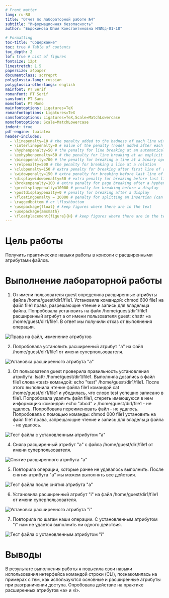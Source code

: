 ```yaml
---
# Front matter
lang: ru-RU
title: "Отчет по лабораторной работе №4"
subtitle: "Информационная безопасность"
author: "Евдокимова Юлия Константиновна НПИбд-01-18"

# Formatting
toc-title: "Содержание"
toc: true # Table of contents
toc_depth: 2
lof: true # List of figures
fontsize: 12pt
linestretch: 1.5
papersize: a4paper
documentclass: scrreprt
polyglossia-lang: russian
polyglossia-otherlangs: english
mainfont: PT Serif
romanfont: PT Serif
sansfont: PT Sans
monofont: PT Mono
mainfontoptions: Ligatures=TeX
romanfontoptions: Ligatures=TeX
sansfontoptions: Ligatures=TeX,Scale=MatchLowercase
monofontoptions: Scale=MatchLowercase
indent: true
pdf-engine: lualatex
header-includes:
  - \linepenalty=10 # the penalty added to the badness of each line within a paragraph (no associated penalty node) Increasing the υalue makes tex try to haυe fewer lines in the paragraph.
  - \interlinepenalty=0 # υalue of the penalty (node) added after each line of a paragraph.
  - \hyphenpenalty=50 # the penalty for line breaking at an automatically inserted hyphen
  - \exhyphenpenalty=50 # the penalty for line breaking at an explicit hyphen
  - \binoppenalty=700 # the penalty for breaking a line at a binary operator
  - \relpenalty=500 # the penalty for breaking a line at a relation
  - \clubpenalty=150 # extra penalty for breaking after first line of a paragraph
  - \widowpenalty=150 # extra penalty for breaking before last line of a paragraph
  - \displaywidowpenalty=50 # extra penalty for breaking before last line before a display math
  - \brokenpenalty=100 # extra penalty for page breaking after a hyphenated line
  - \predisplaypenalty=10000 # penalty for breaking before a display
  - \postdisplaypenalty=0 # penalty for breaking after a display
  - \floatingpenalty = 20000 # penalty for splitting an insertion (can only be split footnote in standard LaTeX)
  - \raggedbottom # or \flushbottom
  - \usepackage{float} # keep figures where there are in the text
  - \usepackage{amsmath}
  - \floatplacement{figure}{H} # keep figures where there are in the text
---
```


# Цель работы

Получить практические навыки работы в консоли с расширенными атрибутами файлов.


# Выполнение лабораторной работы

1. От имени пользователя guest определила расширенные атрибуты файла /home/guest/dir1/file1. Установила командой: chmod 600 file1 на файл file1 права, разрешающие чтение и запись для владельца файла. Попробовала установить на файл /home/guest/dir1/file1 расширенный атрибут a от имени пользователя guest: chattr +a /home/guest/dir1/file1. В ответ мы получили отказ от выполнения операции.

![Права на файл, изменение атрибутов](images/1.png)

2. Попробовала установить расширенный атрибут "a" на файл /home/guest/dir1/file1 от имени суперпользователя. 

![Установка расширенного атрибута "а"](images/2.png)

3. От пользователя guest проверила правильность установления атрибута: lsattr /home/guest/dir1/file1. Выполнила дозапись в файл file1 слова «test» командой: echo "test" /home/guest/dir1/file1. После этого выполнила чтение файла file1 командой cat /home/guest/dir1/file1 и убедилась, что слово test успешно записано в file1. Попробовала удалить файл file1, стереть имеющуюся в нем информацию командой: echo "abcd" > /home/guest/dirl/file1 - не удалось. Попробовала переименовать файл - не удалось. Попробовала с помощью команды: chmod 000 file1 установить на файл file1 права, запрещающие чтение и запись для владельца файла - не удалось.

![Тест файла с установленным атрибутом "а"](images/3.png)

4. Сняла расширенный атрибут "a" с файла /home/guest/dirl/file1 от имени суперпользователя.

![Снятие расширенного атрибута "а"](images/4.png)

5. Повторила операции, которые ранее не удавалось выполнить. После снятия атрибута "а" мы можем выполнять все действия.

![Тест файла после снятия атрибута "а"](images/5.png)

6. Установила расширенный атрибут "i" на файл /home/guest/dir1/file1 от имени суперпользователя.

![Установка расширенного атрибута "i"](images/6.png)

7. Повторила по шагам наши операции. С установленным атрибутом "i"  нам не удается выполнить ни одного действия.

![Тест файла с установленным атрибутом "i"](images/7.png)



# Выводы

В результате выполнения работы я повысила свои навыки использования интерфейса командой строки (CLI), познакомилась на примерах с тем, как используются основные и расширенные атрибуты при разграничении доступа. Опробовала действие на практике расширенных атрибутов «а» и «i».
